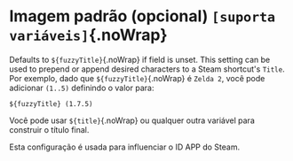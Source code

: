 # Imagem padrão (opcional) `[suporta variáveis]`{.noWrap}

Defaults to `${fuzzyTitle}`{.noWrap} if field is unset. This setting can be used to prepend or append desired characters to a Steam shortcut's `Title`. Por exemplo, dado que `${fuzzyTitle}`{.noWrap} é `Zelda 2`, você pode adicionar `(1..5)` definindo o valor para:

```
${fuzzyTitle} (1.7.5)
```

Você pode usar `${title}`{.noWrap} ou qualquer outra variável para construir o título final.

Esta configuração é usada para influenciar o ID APP do Steam.
